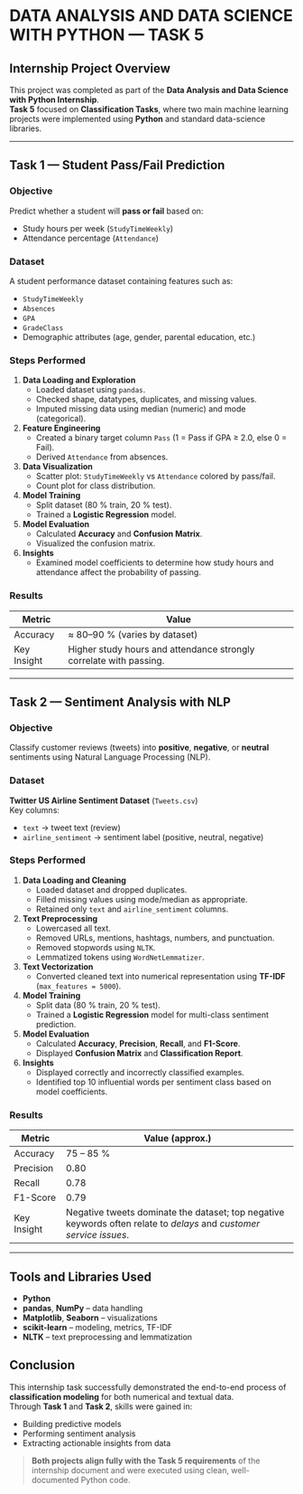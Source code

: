 
#  DATA ANALYSIS AND DATA SCIENCE WITH PYTHON — TASK 5

##  Internship Project Overview
This project was completed as part of the **Data Analysis and Data Science with Python Internship**.  
**Task 5** focused on **Classification Tasks**, where two main machine learning projects were implemented using **Python** and standard data-science libraries.

---

##  Task 1 — Student Pass/Fail Prediction

###  Objective
Predict whether a student will **pass or fail** based on:
- Study hours per week (`StudyTimeWeekly`)
- Attendance percentage (`Attendance`)

###  Dataset
A student performance dataset containing features such as:
- `StudyTimeWeekly`
- `Absences`
- `GPA`
- `GradeClass`
- Demographic attributes (age, gender, parental education, etc.)

###  Steps Performed
1. **Data Loading and Exploration**
   - Loaded dataset using `pandas`.
   - Checked shape, datatypes, duplicates, and missing values.
   - Imputed missing data using median (numeric) and mode (categorical).
2. **Feature Engineering**
   - Created a binary target column `Pass` (1 = Pass if GPA ≥ 2.0, else 0 = Fail).
   - Derived `Attendance` from absences.
3. **Data Visualization**
   - Scatter plot: `StudyTimeWeekly` vs `Attendance` colored by pass/fail.
   - Count plot for class distribution.
4. **Model Training**
   - Split dataset (80 % train, 20 % test).
   - Trained a **Logistic Regression** model.
5. **Model Evaluation**
   - Calculated **Accuracy** and **Confusion Matrix**.
   - Visualized the confusion matrix.
6. **Insights**
   - Examined model coefficients to determine how study hours and attendance affect the probability of passing.

###  Results
| Metric | Value |
|---------|-------|
| Accuracy | ≈ 80–90 % (varies by dataset) |
| Key Insight | Higher study hours and attendance strongly correlate with passing. |

---

##  Task 2 — Sentiment Analysis with NLP

###  Objective
Classify customer reviews (tweets) into **positive**, **negative**, or **neutral** sentiments using Natural Language Processing (NLP).

###  Dataset
**Twitter US Airline Sentiment Dataset** (`Tweets.csv`)  
Key columns:
- `text` → tweet text (review)
- `airline_sentiment` → sentiment label (positive, neutral, negative)

###  Steps Performed
1. **Data Loading and Cleaning**
   - Loaded dataset and dropped duplicates.
   - Filled missing values using mode/median as appropriate.
   - Retained only `text` and `airline_sentiment` columns.
2. **Text Preprocessing**
   - Lowercased all text.
   - Removed URLs, mentions, hashtags, numbers, and punctuation.
   - Removed stopwords using `NLTK`.
   - Lemmatized tokens using `WordNetLemmatizer`.
3. **Text Vectorization**
   - Converted cleaned text into numerical representation using **TF-IDF** (`max_features = 5000`).
4. **Model Training**
   - Split data (80 % train, 20 % test).
   - Trained a **Logistic Regression** model for multi-class sentiment prediction.
5. **Model Evaluation**
   - Calculated **Accuracy**, **Precision**, **Recall**, and **F1-Score**.
   - Displayed **Confusion Matrix** and **Classification Report**.
6. **Insights**
   - Displayed correctly and incorrectly classified examples.
   - Identified top 10 influential words per sentiment class based on model coefficients.

###  Results
| Metric | Value (approx.) |
|---------|-----------------|
| Accuracy | 75 – 85 % |
| Precision | 0.80 |
| Recall | 0.78 |
| F1-Score | 0.79 |
| Key Insight | Negative tweets dominate the dataset; top negative keywords often relate to *delays* and *customer service issues*. |

---

##  Tools and Libraries Used
- **Python**  
- **pandas**, **NumPy** – data handling  
- **Matplotlib**, **Seaborn** – visualizations  
- **scikit-learn** – modeling, metrics, TF-IDF  
- **NLTK** – text preprocessing and lemmatization


##  Conclusion
This internship task successfully demonstrated the end-to-end process of **classification modeling** for both numerical and textual data.  
Through **Task 1** and **Task 2**, skills were gained in:
- Building predictive models  
- Performing sentiment analysis  
- Extracting actionable insights from data  

>  **Both projects align fully with the Task 5 requirements** of the internship document and were executed using clean, well-documented Python code.

